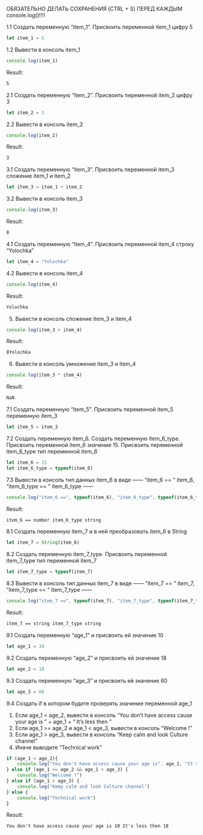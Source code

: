 ОБЯЗАТЕЛЬНО ДЕЛАТЬ СОХРАНЕНИЯ (CTRL + S) ПЕРЕД КАЖДЫМ console.log()!!!!

1.1 Создать переменную “item_1”. Присвоить переменной item_1 цифру 5
```js
let item_1 = 5
```
1.2 Вывести в консоль item_1
```js
console.log(item_1)
```
Result:
```txt
5
```
2.1 Создать переменную “item_2”. Присвоить переменной item_2 цифру 3
```js
let item_2 = 3
```
2.2 Вывести в консоль item_2
```js
console.log(item_2)
```
Result:
```txt
3
```
3.1 Создать переменную “item_3”. Присвоить переменной item_3 сложение item_1 и item_2
```js
let item_3 = item_1 + item_2
```
3.2 Вывести в консоль item_3
```js
console.log(item_3)
```
Result:
```txt
8
```
4.1 Создать переменную “item_4”. Присвоить переменной item_4 строку “Yolochka”
```js
let item_4 = "Yolochka"
```
4.2 Вывести в консоль item_4
```js
console.log(item_4)
```
Result:
```txt
Yolochka
```
5. Вывести в консоль сложение item_3 и item_4
```js
console.log(item_3 + item_4)
```
Result:
```txt
8Yolochka
```
6. Вывести в консоль умножение item_3 и item_4
```js
console.log(item_3 * item_4)
```
Result:
```txt
NaN
```
7.1 Создать переменную “item_5”. Присвоить переменной item_5 переменную item_3
```js
let item_5 = item_3
```
7.2 Создать переменную item_6. Создать переменную item_6_type. Присвоить переменной item_6 значение 15. 
Присвоить переменной item_6_type тип переменной item_6
```js
let item_6 = 15
let item_6_type = typeof(item_6)
```
7.3 Вывести в консоль тип данных item_6 в виде ——  “item_6 == ”  item_6,  “item_6_type == ”  item_6_type ——  
```js
console.log("item_6 ==", typeof(item_6), "item_6_type", typeof(item_6_type))
```
Result:
```txt
item_6 == number item_6_type string
```
8.1 Создать переменную item_7 и в ней преобразовать item_6 в String
```js
let item_7 = String(item_6)
```
8.2 Создать переменную item_7_type. Присвоить переменной item_7_type тип переменной item_7
```js
let item_7_type = typeof(item_7)
```
8.3 Вывести в консоль тип данных item_7 в виде ——  “item_7 == ”  item_7,  “item_7_type == ”  item_7_type ——  
```js
console.log("item_7 ==", typeof(item_7), "item_7_type", typeof(item_7_type))
```
Result:
```txt
item_7 == string item_7_type string
```
9.1 Создать переменную “age_1” и присвоить ей значение 10
```js
let age_1 = 10
```
9.2 Создать переменную “age_2” и присвоить ей значение 18
```js
let age_2 = 18
```
9.3 Создать переменную “age_3” и присвоить ей значение 60
```js
let age_3 = 60
```
9.4 Создать if в котором будите проверять значение переменной age_1

  1. Если age_1 < age_2, вывести в консоль “You don’t have access cause your age is ” + age_1 + “ It’s less then ”
  2. Если age_1 >=  age_2 и age_1 <  age_3, вывести в консоль “Welcome  !”
  3. Если age_1  > age_3, вывести в консоль “Keep calm and look Culture channel”
  4. Иначе выводите “Technical work”

```js
if (age_1 < age_2){
    console.log("You don't have access cause your age is", age_1, "It's less then", age_2)
} else if (age_1 >= age_2 && age_1 < age_3) {
    console.log("Welcome !")
} else if (age_1 > age_3) {
    console.log("Keep calm and look Culture channel")
} else {
    console.log("Technical work")
}
```
Result:
```txt
You don't have access cause your age is 10 It's less then 18
```
